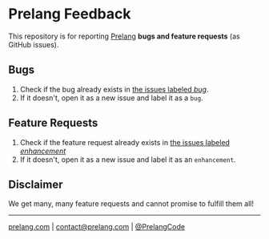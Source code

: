 # Prelang Feedback
This repository is for reporting [Prelang](http://prelang.com) **bugs and feature requests** (as GitHub issues).

## Bugs
1. Check if the bug already exists in [the issues labeled *bug*](https://github.com/Prelang/feedback/labels/bug).
2. If it doesn't, open it as a new issue and label it as a `bug`.

## Feature Requests
1. Check if the feature request already exists in [the issues labeled *enhancement*](https://github.com/Prelang/feedback/labels/enhancement)
2. If it doesn't, open it as a new issue and label it as an `enhancement`.

## Disclaimer
We get many, many feature requests and cannot promise to fulfill them all!

---
[prelang.com](http://prelang.com) | contact@prelang.com | [@PrelangCode](http://twitter.com/PrelangCode)
